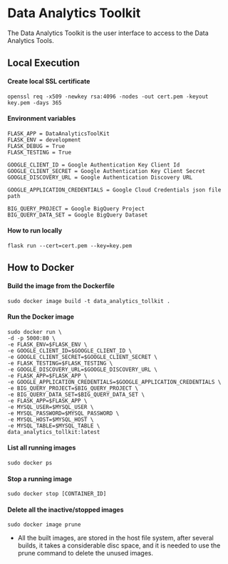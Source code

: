 # Data Analytics Toolkit

The Data Analytics Toolkit is the user interface to access to the Data Analytics Tools.

## Local Execution

#### Create local SSL certificate

`openssl req -x509 -newkey rsa:4096 -nodes -out cert.pem -keyout key.pem -days 365`

#### Environment variables

```
FLASK_APP = DataAnalyticsToolKit
FLASK_ENV = development
FLASK_DEBUG = True
FLASK_TESTING = True
```

```
GOOGLE_CLIENT_ID = Google Authentication Key Client Id
GOOGLE_CLIENT_SECRET = Google Authentication Key Client Secret
GOOGLE_DISCOVERY_URL = Google Authentication Discovery URL
```

```
GOOGLE_APPLICATION_CREDENTIALS = Google Cloud Credentials json file path
```

```
BIG_QUERY_PROJECT = Google BigQuery Project
BIG_QUERY_DATA_SET = Google BigQuery Dataset
```

#### How to run locally

`flask run --cert=cert.pem --key=key.pem`


## How to Docker

#### Build the image from the Dockerfile
```
sudo docker image build -t data_analytics_tollkit .
```

#### Run the Docker image
```
sudo docker run \
-d -p 5000:80 \
-e FLASK_ENV=$FLASK_ENV \
-e GOOGLE_CLIENT_ID=$GOOGLE_CLIENT_ID \
-e GOOGLE_CLIENT_SECRET=$GOOGLE_CLIENT_SECRET \
-e FLASK_TESTING=$FLASK_TESTING \
-e GOOGLE_DISCOVERY_URL=$GOOGLE_DISCOVERY_URL \
-e FLASK_APP=$FLASK_APP \
-e GOOGLE_APPLICATION_CREDENTIALS=$GOOGLE_APPLICATION_CREDENTIALS \
-e BIG_QUERY_PROJECT=$BIG_QUERY_PROJECT \
-e BIG_QUERY_DATA_SET=$BIG_QUERY_DATA_SET \
-e FLASK_APP=$FLASK_APP \
-e MYSQL_USER=$MYSQL_USER \
-e MYSQL_PASSWORD=$MYSQL_PASSWORD \
-e MYSQL_HOST=$MYSQL_HOST \
-e MYSQL_TABLE=$MYSQL_TABLE \
data_analytics_tollkit:latest
```

#### List all running images
```
sudo docker ps
```

#### Stop a running image
```
sudo docker stop [CONTAINER_ID]
```

#### Delete all the inactive/stopped images
```
sudo docker image prune
```

* All the built images, are stored in the host file system,
after several builds, it takes a considerable disc space, and
it is needed to use the prune command to delete the unused images.
